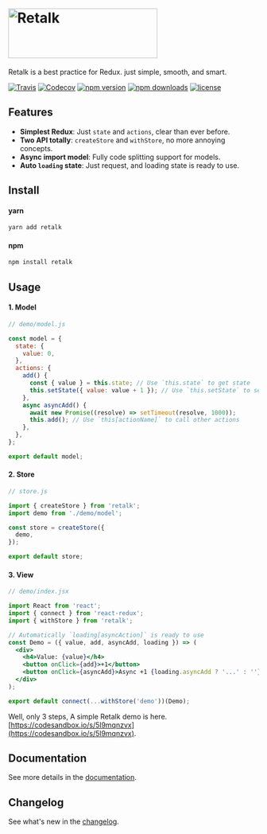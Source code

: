 # <img src="./logo/logo-title.png" height="100" width="300" alt="Retalk">

Retalk is a best practice for Redux. just simple, smooth, and smart.

[![Travis](https://img.shields.io/travis/nanxiaobei/retalk.svg?style=flat-square)](https://travis-ci.org/nanxiaobei/retalk)
[![Codecov](https://img.shields.io/codecov/c/github/nanxiaobei/retalk.svg?style=flat-square)](https://codecov.io/gh/nanxiaobei/retalk)
[![npm version](https://img.shields.io/npm/v/retalk.svg?style=flat-square)](https://www.npmjs.com/package/retalk)
[![npm downloads](https://img.shields.io/npm/dt/retalk.svg?style=flat-square)](http://www.npmtrends.com/retalk)
[![license](https://img.shields.io/github/license/nanxiaobei/retalk.svg?style=flat-square)](https://github.com/nanxiaobei/retalk/blob/master/LICENSE)

## Features

- **Simplest Redux**: Just `state` and `actions`, clear than ever before.
- **Two API totally**: `createStore` and `withStore`, no more annoying concepts.
- **Async import model**: Fully code splitting support for models.
- **Auto `loading` state**: Just request, and loading state is ready to use.

## Install

#### yarn

```bash
yarn add retalk
```

#### npm

```bash
npm install retalk
```

## Usage

#### 1. Model

```js
// demo/model.js

const model = {
  state: {
    value: 0,
  },
  actions: {
    add() {
      const { value } = this.state; // Use `this.state` to get state
      this.setState({ value: value + 1 }); // Use `this.setState` to set state
    },
    async asyncAdd() {
      await new Promise((resolve) => setTimeout(resolve, 1000));
      this.add(); // Use `this[actionName]` to call other actions
    },
  },
};

export default model;
```

#### 2. Store

```js
// store.js

import { createStore } from 'retalk';
import demo from './demo/model';

const store = createStore({
  demo,
});

export default store;
```

#### 3. View

```jsx
// demo/index.jsx

import React from 'react';
import { connect } from 'react-redux';
import { withStore } from 'retalk';

// Automatically `loading[asyncAction]` is ready to use
const Demo = ({ value, add, asyncAdd, loading }) => (
  <div>
    <h4>Value: {value}</h4>
    <button onClick={add}>+1</button>
    <button onClick={asyncAdd}>Async +1 {loading.asyncAdd ? '...' : ''}</button>
  </div>
);

export default connect(...withStore('demo'))(Demo);
```

Well, only 3 steps, A simple Retalk demo is here. [https://codesandbox.io/s/5l9mqnzvx](https://codesandbox.io/s/5l9mqnzvx).

## Documentation

See more details in the [documentation](./docs/DOCUMENTATION.md).

## Changelog

See what's new in the [changelog](./CHANGELOG.md).
